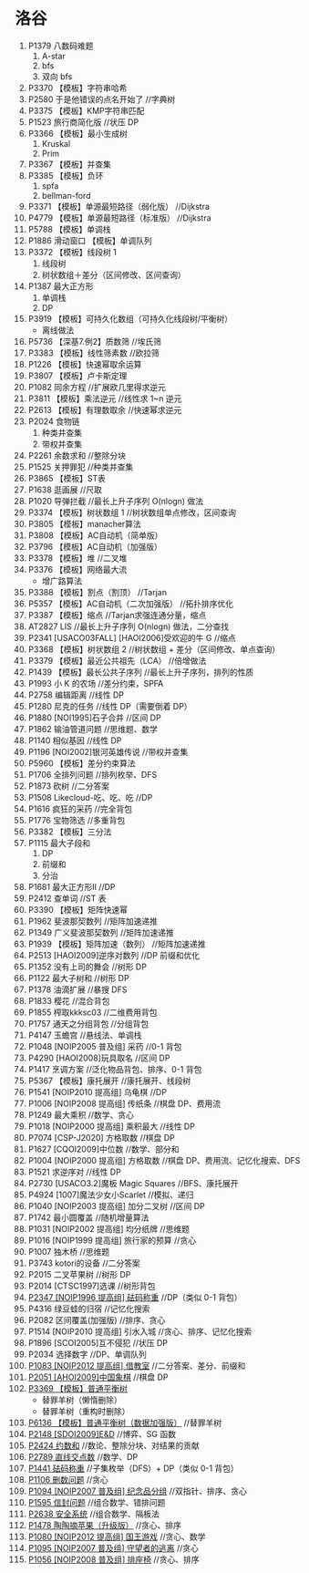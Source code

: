 # 洛谷
1. P1379 八数码难题
    1. A-star
    1. bfs
    1. 双向 bfs
1. P3370 【模板】字符串哈希
1. P2580 于是他错误的点名开始了 //字典树
1. P3375 【模板】KMP字符串匹配
1. P1523 旅行商简化版 //状压 DP
1. P3366 【模板】最小生成树
    1. Kruskal
    1. Prim
1. P3367 【模板】并查集
1. P3385 【模板】负环
    1. spfa
    1. bellman-ford
1. P3371 【模板】单源最短路径（弱化版） //Dijkstra
1. P4779 【模板】单源最短路径（标准版） //Dijkstra
1. P5788 【模板】单调栈
1. P1886 滑动窗口 【模板】单调队列
1. P3372 【模板】线段树 1
    1. 线段树
    1. 树状数组＋差分（区间修改、区间查询）
1. P1387 最大正方形
    1. 单调栈
    2. DP
1. P3919 【模板】可持久化数组（可持久化线段树/平衡树）
    - 离线做法
1. P5736 【深基7.例2】质数筛 //埃氏筛
1. P3383 【模板】线性筛素数 //欧拉筛
1. P1226 【模板】快速幂取余运算
1. P3807 【模板】卢卡斯定理
1. P1082 同余方程 //扩展欧几里得求逆元
1. P3811 【模板】乘法逆元 //线性求 1~n 逆元
1. P2613 【模板】有理数取余 //快速幂求逆元
1. P2024 食物链
    1. 种类并查集
    1. 带权并查集
1. P2261 余数求和 //整除分块
1. P1525 关押罪犯 //种类并查集
1. P3865 【模板】ST表
1. P1638 逛画展 //尺取
1. P1020 导弹拦截 //最长上升子序列 O(nlogn) 做法
1. P3374 【模板】树状数组 1 //树状数组单点修改，区间查询
1. P3805 【模板】manacher算法
1. P3808 【模板】AC自动机（简单版）
1. P3796 【模板】AC自动机（加强版）
1. P3378 【模板】堆 //二叉堆
1. P3376 【模板】网络最大流
    - 增广路算法
1. P3388 【模板】割点（割顶） //Tarjan
1. P5357 【模板】AC自动机（二次加强版） //拓扑排序优化
1. P3387 【模板】缩点 //Tarjan求强连通分量，缩点
1. AT2827 LIS //最长上升子序列 O(nlogn) 做法，二分查找
1. P2341 [USACO03FALL] [HAOI2006]受欢迎的牛 G //缩点
1. P3368 【模板】树状数组 2 //树状数组 + 差分（区间修改、单点查询）
1. P3379 【模板】最近公共祖先（LCA） //倍增做法
1. P1439 【模板】最长公共子序列 //最长上升子序列，排列的性质
1. P1993 小 K 的农场 //差分约束，SPFA
1. P2758 编辑距离 //线性 DP
1. P1280 尼克的任务 //线性 DP（需要倒着 DP）
1. P1880 [NOI1995]石子合并 //区间 DP
1. P1862 输油管道问题 //思维题、数学
1. P1140 相似基因 //线性 DP
1. P1196 [NOI2002]银河英雄传说 //带权并查集
1. P5960 【模板】差分约束算法
1. P1706 全排列问题 //排列枚举、DFS
1. P1873 砍树 //二分答案
1. P1508 Likecloud-吃、吃、吃 //DP
1. P1616 疯狂的采药 //完全背包
1. P1776 宝物筛选 //多重背包
1. P3382 【模板】三分法
1. P1115 最大子段和
    1. DP
    1. 前缀和
    1. 分治
1. P1681 最大正方形II //DP
1. P2412 查单词 //ST 表
1. P3390 【模板】矩阵快速幂
1. P1962 斐波那契数列 //矩阵加速递推
1. P1349 广义斐波那契数列 //矩阵加速递推
1. P1939 【模板】矩阵加速（数列） //矩阵加速递推
1. P2513 [HAOI2009]逆序对数列 //DP 前缀和优化
1. P1352 没有上司的舞会 //树形 DP
1. P1122 最大子树和 //树形 DP
1. P1378 油滴扩展 //暴搜 DFS
1. P1833 樱花 //混合背包
1. P1855 榨取kkksc03 //二维费用背包
1. P1757 通天之分组背包 //分组背包
1. P4147 玉蟾宫 //悬线法、单调栈
1. P1048 [NOIP2005 普及组] 采药 //0-1 背包
1. P4290 [HAOI2008]玩具取名 //区间 DP
1. P1417 烹调方案 //泛化物品背包、排序、0-1 背包
1. P5367 【模板】康托展开 //康托展开、线段树
1. P1541 [NOIP2010 提高组] 乌龟棋 //DP
1. P1006 [NOIP2008 提高组] 传纸条 //棋盘 DP、费用流
1. P1249 最大乘积 //数学、贪心
1. P1018 [NOIP2000 提高组] 乘积最大 //线性 DP
1. P7074 [CSP-J2020] 方格取数 //棋盘 DP
1. P1627 [CQOI2009]中位数 //数学、部分和
1. P1004 [NOIP2000 提高组] 方格取数 //棋盘 DP、费用流、记忆化搜索、DFS
1. P1521 求逆序对 //线性 DP
1. P2730 [USACO3.2]魔板 Magic Squares //BFS、康托展开
1. P4924 [1007]魔法少女小Scarlet //模拟、递归
1. P1040 [NOIP2003 提高组] 加分二叉树 //区间 DP
1. P1742 最小圆覆盖 //随机增量算法
1. P1031 [NOIP2002 提高组] 均分纸牌 //思维题
1. P1016 [NOIP1999 提高组] 旅行家的预算 //贪心
1. P1007 独木桥 //思维题
1. P3743 kotori的设备 //二分答案
1. P2015 二叉苹果树 //树形 DP
1. P2014 [CTSC1997]选课 //树形背包
1. [P2347 [NOIP1996 提高组] 砝码称重](https://www.luogu.com.cn/problem/P2347) //DP（类似 0-1 背包）
1. P4316 绿豆蛙的归宿 //记忆化搜索
1. P2082 区间覆盖(加强版) //排序、贪心
1. P1514 [NOIP2010 提高组] 引水入城 //贪心、排序、记忆化搜索
1. P1896 [SCOI2005]互不侵犯 //状压 DP
1. P2034 选择数字 //DP、单调队列
1. [P1083 [NOIP2012 提高组] 借教室](https://www.luogu.com.cn/problem/P1083) //二分答案、差分、前缀和
1. [P2051 [AHOI2009]中国象棋](https://www.luogu.com.cn/problem/P2051) //棋盘 DP
1. [P3369 【模板】普通平衡树](https://www.luogu.com.cn/problem/P3369)
    - 替罪羊树（懒惰删除）
    - 替罪羊树（重构时删除）
1. [P6136 【模板】普通平衡树（数据加强版）](https://www.luogu.com.cn/problem/P6136) //替罪羊树
1. [P2148 [SDOI2009]E&D](https://www.luogu.com.cn/problem/P2148) //博弈、SG 函数
1. [P2424 约数和](https://www.luogu.com.cn/problem/P2424) //数论、整除分块、对结果的贡献
1. [P2789 直线交点数](https://www.luogu.com.cn/problem/P2789) //数学、DP
1. [P1441 砝码称重](https://www.luogu.com.cn/problem/P1441) //子集枚举（DFS）+ DP（类似 0-1 背包）
1. [P1106 删数问题](https://www.luogu.com.cn/problem/P1106) //贪心
1. [P1094 [NOIP2007 普及组] 纪念品分组](https://www.luogu.com.cn/problem/P1094) //双指针、排序、贪心
1. [P1595 信封问题](https://www.luogu.com.cn/problem/P1595) //组合数学、错排问题
1. [P2638 安全系统](https://www.luogu.com.cn/problem/P1595) //组合数学、隔板法
1. [P1478 陶陶摘苹果（升级版）](https://www.luogu.com.cn/problem/P1478) //贪心、排序
1. [P1080 [NOIP2012 提高组] 国王游戏](https://www.luogu.com.cn/problem/P1080) //贪心、数学
1. [P1095 [NOIP2007 普及组] 守望者的逃离](https://www.luogu.com.cn/problem/P1095) //贪心
1. [P1056 [NOIP2008 普及组] 排座椅](https://www.luogu.com.cn/problem/P1056) //贪心、排序

